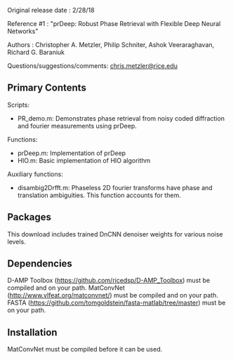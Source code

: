 Original release date : 2/28/18

Reference #1          : "prDeep: Robust Phase Retrieval with Flexible Deep Neural Networks"

Authors               : Christopher A. Metzler, Philip Schniter, Ashok Veeraraghavan, Richard G. Baraniuk


Questions/suggestions/comments: chris.metzler@rice.edu

Primary Contents
---------------------------------------------------------------------------
Scripts:
  * PR_demo.m: Demonstrates phase retrieval from noisy coded diffraction and fourier measurements using prDeep.

Functions:
  * prDeep.m: Implementation of prDeep
  * HIO.m: Basic implementation of HIO algorithm
    
Auxiliary functions:
  * disambig2Drfft.m: Phaseless 2D fourier transforms have phase and translation ambiguities. This function accounts for them.


Packages
---------------------------------------------------------------------------
This download includes trained DnCNN denoiser weights for various noise levels.

Dependencies
---------------------------------------------------------------------------
D-AMP Toolbox (https://github.com/ricedsp/D-AMP_Toolbox) must be compiled and on your path.
MatConvNet (http://www.vlfeat.org/matconvnet/) must be compiled and on your path.
FASTA (https://github.com/tomgoldstein/fasta-matlab/tree/master) must be on your path.

Installation
---------------------------------------------------------------------------
MatConvNet must be compiled before it can be used.
